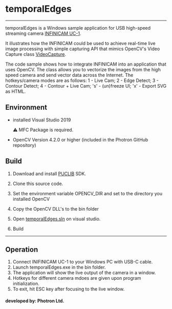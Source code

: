 # temporalEdges


<hr>

temporalEdges is a Windows sample application for USB high-speed streaming camera [INFINICAM UC-1](https://www.photron.co.jp/products/hsvcam/infinicam/).

It illustrates how the INFINICAM could be used to achieve real-time live image processing with simple capturing API that mimics OpenCV's Video Capture class [VideoCapture](https://docs.opencv.org/3.4/d8/dfe/classcv_1_1VideoCapture.html).

The code sample shows how to integrate INFINICAM into an application that uses OpenCV. The class allows you to vectorize the images from the high speed camera and send vector data across the Internet. The hotkeys/camera modes are as follows: 1 - Live Cam; 2 - Edge Detect; 3 - Contour Detect; 4 - Contour + Live Cam; 's' - (un)freeze UI; 'x' - Export SVG as HTML.


## Environment
* installed Visual Studio 2019

    :warning: MFC Package is required.

* OpenCV Version 4.2.0 or higher (included in the Photron GitHub repository)

## Build
1. Download and install [PUCLIB](https://www.photron.co.jp/products/hsvcam/infinicam/tech.html) SDK.

2. Clone this source code.

3. Set the environment variable OPENCV_DIR and set to the directory you installed OpenCV

4. Copy the OpenCV DLL's to the bin folder
   
5. Open [temporalEdges.sln](./temporalEdges.sln) on visual studio.

6. Build

------------

## Operation

1. Connect INIFINICAM UC-1 to your Windows PC with USB-C cable.
2. Launch temporalEdges.exe in the bin folder.
3. The application will show the live output of the camera in a window.
4. Hotkeys for different camera mdoes are given upon program initialization. 
5. To exit, hit ESC key after focusing to the live window.


#### developed by: Photron Ltd.
